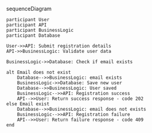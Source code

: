 sequenceDiagram

    participant User
    participant API
    participant BusinessLogic
    participant Database

    User->>API: Submit registration details
    API->>BusinessLogic: Validate user data
    
    BusinessLogic->>Database: Check if email exists

    alt Email does not exist
        Database-->>BusinessLogic: email exists
        BusinessLogic->>Database: Save new user
        Database-->>BusinessLogic: User saved
        BusinessLogic-->>API: Registration success
        API-->>User: Return success response - code 202
    else Email exist
        Database-->>BusinessLogic: email does not exists
        BusinessLogic-->>API: Registration failure
        API-->>User: Return failure response - code 409
    end
